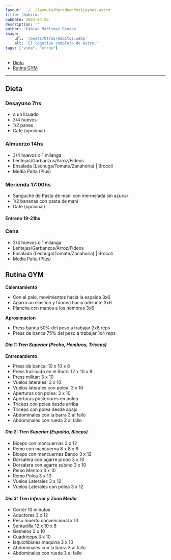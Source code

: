 ```yaml
---
layout: ../../layouts/MarkdownPostLayout.astro
title: 'Habitos'
pubDate: 2024-04-26
description: ''
author: 'Fabian Martinez Rincon'
image:
    url: '/posts/Otros/Habitos.webp'
    alt: 'El logotipo completo de Astro.'
tags: ["vida", "otros"]
---
```


- [Dieta](#dieta)
- [Rutina GYM](#rutina-gym)

---

## Dieta

### Desayuno 7hs

- o un licuado
- 3/4 huevos
- 1/2 panes
- Cafe (opcional)

### Almuerzo 14hs

- 3/4 huevos o 1 milanga
- Lentejas/Garbanzos/Arroz/Fideos
- Ensalada (Lechuga/Tomate/Zanahoria) | Brocoli
- Media Palta (Plus)

### Merienda 17:00hs

- Sanguche de Pasta de mani con mermelada sin azucar
- 1/2 bananas con pasta de mani
- Cafe (opcional)

#### Entreno 19-21hs

### Cena

- 3/4 huevos o 1 milanga
- Lentejas/Garbanzos/Arroz/Fideos
- Ensalada (Lechuga/Tomate/Zanahoria) | Brocoli
- Media Palta (Plus)

## Rutina GYM

**Calentamiento**
- Con el palo, movimientos hacia la espalda 3x6
- Agarra un elastico y tironea hacia adelante 3x6
- Plancha con manos a los hombres 3x6

**Aproximacion**
- Press banca 50% del peso a trabajar 2x8 reps
- Press de banca 75% del peso a trabajar 1x4 reps


#### *Día 1: Tren Superior (Pecho, Hombros, Tríceps)*

**Entrenamiento**
- Press de banca:  10 x 10 x 8
- Press Inclinado en el Rack: 12 x 10 x 8
- Press militar: 3 x 10
- Vuelos laterales: 3 x 10
- Vuelos laterales con polea: 3  x 10
- Aperturas con polea: 3 x 10
- Aperturas posteriores en polea
- Triceps con polea desde arriba 
- Triceps con polea desde abajo
- Abdominales con la barra 3 al fallo
- Abdominales con rueda 3 al fallo

####  *Día 2: Tren Superior (Espalda, Bíceps)*

- Biceps con mancuernas  3 x 12
- Remo con mancuerna 8 x 8 x 6
- Biceps con mancuernas Banco 3 x 12
- Dorsalera con agarre prono 3 x 10
- Dorsalera con agarre subino 3 x 10
- Remo Menton 3 x 10
- Remo Polea 3 x 10
- Vuelos Laterales 3 x 12
- Vuelos Laterales con polea 3 x 12


#### *Día 3: Tren Inferior y Zona Media*

- Correr 10 minutos
- Aductores 3 x 12
- Peso muerto convencional x 10
- Sentadilla 12 x 10 x 8
- Gemelos 3 x 10
- Cuadriceps 3 x 10
- Isquiotibiales maquina 3 x 10
- Abdominales con la barra 3 al fallo
- Abdominales con rueda 3 al fallo